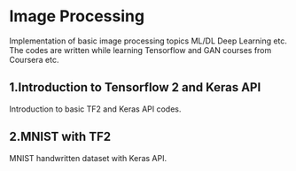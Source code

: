 # Image Processing
Implementation of  basic image processing topics ML/DL Deep Learning etc. The codes are written while learning Tensorflow and GAN courses from Coursera etc.

## 1.Introduction to Tensorflow 2 and Keras API
Introduction to basic TF2 and Keras API codes.

## 2.MNIST with TF2
MNIST handwritten dataset with Keras API.
